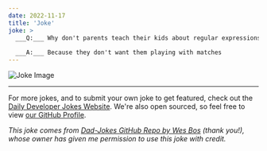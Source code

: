 ```yaml
---
date: 2022-11-17
title: 'Joke'
joke: >
  ___Q:___ Why don't parents teach their kids about regular expressions?
  
  ___A:___ Because they don't want them playing with matches
---
```



![Joke Image](https://private.xtrp.io/projects/DailyDeveloperJokes/public_image_server/images/5e12591b4fccd.png)

---

For more jokes, and to submit your own joke to get featured, check out the [Daily Developer Jokes Website](https://dailydeveloperjokes.github.io/). We're also open sourced, so feel free to view [our GitHub Profile](https://github.com/dailydeveloperjokes).


_This joke comes from [Dad-Jokes GitHub Repo by Wes Bos](https://github.com/wesbos/dad-jokes) (thank you!), whose owner has given me permission to use this joke with credit._

<!--
Joke text:
**Q:** Why don't parents teach their kids about regular expressions?

**A:** Because they don't want them playing with matches
 -->


